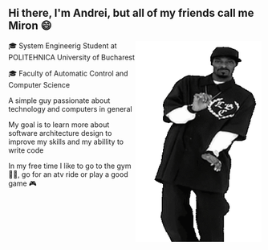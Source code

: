 ## Hi there, I'm Andrei, but all of my friends call me Miron :smile:

<img align="right" src = "https://github.com/mironandrei/mironandrei/blob/main/snoop-dogg-dancing.gif" width="250" height = "400"/>

:mortar_board: System Engineerig Student at POLITEHNICA University of Bucharest

:mortar_board: Faculty of Automatic Control and Computer Science


A simple guy passionate about technology and computers in general

My goal is to learn more about software architecture design to improve my skills and my abillity to write code

In my free time I like to go to the gym 🏋️‍♂️, go for an atv ride or play a good game 🎮

